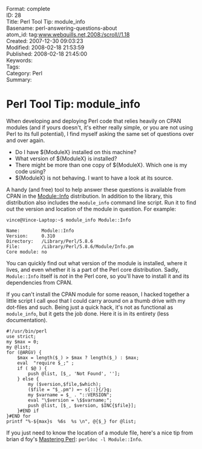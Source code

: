 Format: complete  
ID: 28  
Title: Perl Tool Tip: module_info  
Basename: perl-answering-questions-about  
atom_id: tag:www.webquills.net,2008:/scroll//1.18  
Created: 2007-12-30 09:03:23  
Modified: 2008-02-18 21:53:59  
Published: 2008-02-18 21:45:00  
Keywords:   
Tags:   
Category: Perl  
Summary:   

# Perl Tool Tip: module_info

When developing and deploying Perl code that relies heavily on CPAN modules (and if yours doesn't, it's either really simple, or you are not using Perl to its full potential), I find myself asking the same set of questions over and over again.

* Do I have ${ModuleX} installed on this machine?
* What version of ${ModuleX} is installed?
* There might be more than one copy of ${ModuleX}. Which one is my code using?
* ${ModuleX} is not behaving. I want to have a look at its source.

A handy (and free) tool to help answer these questions is available from CPAN in the [Module::Info][] distribution. In addition to the library, this distribution also includes the `module_info` command line script. Run it to find out the version and location of the module in question. For example:

	vince@Vince-Laptop:~$ module_info Module::Info
	
	Name:        Module::Info
	Version:     0.310
	Directory:   /Library/Perl/5.8.6
	File:        /Library/Perl/5.8.6/Module/Info.pm
	Core module: no

You can quickly find out what version of the module is installed, where it lives, and even whether it is a part of the Perl core distribution. Sadly, `Module::Info` itself is *not* in the Perl core, so you'll have to install it and its dependencies from CPAN.

If you can't install the CPAN module for some reason, I hacked together a little script I call `qmod` that I could carry around on a thumb drive with my dot-files and such. Being just a quick hack, it's not as functional as `module_info`, but it gets the job done. Here it is in its entirety (less documentation).

	#!/usr/bin/perl
	use strict;
	my $max = 0;
	my @list;
	for (@ARGV) {
	    $max = length($_) > $max ? length($_) : $max;
		eval  "require $_;" ;
		if ( $@ ) {
	        push @list, [$_, 'Not Found', ''];
		} else {
			my ($version,$file,$which);
	        ($file = "$_.pm") =~ s{::}{/}g; 
			my $varname = $_ . "::VERSION";
			eval "\$version = \$$varname;";
	        push @list, [$_, $version, $INC{$file}];
		}#END if
	}#END for
	printf "%-${max}s  %6s  %s \n", @{$_} for @list;

If you just need to know the location of a module file, here's a nice tip from brian d foy's <a href="http://www.amazon.com/gp/product/0596527241?ie=UTF8&amp;tag=controlescape-20&amp;linkCode=as2&amp;camp=1789&amp;creative=9325&amp;creativeASIN=0596527241">Mastering Perl</a><img src="http://www.assoc-amazon.com/e/ir?t=controlescape-20&amp;l=as2&amp;o=1&amp;a=0596527241" width="1" height="1" border="0" alt="" style="border:none !important; margin:0px !important;" />: `perldoc -l Module::Info`.

[Module::Info]: http://search.cpan.org/dist/Module-Info/




